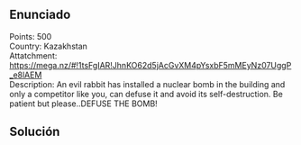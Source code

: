 ## **Enunciado**

Points: 500   
Country: Kazakhstan   
Attatchment: https://mega.nz/#!1tsFgIAR!JhnKO62d5jAcGvXM4pYsxbF5mMEyNz07UggP_e8lAEM   
Description: An evil rabbit has installed a nuclear bomb in the building and only a competitor like you, can defuse it and avoid its self-destruction. Be patient but please..DEFUSE THE BOMB!

## **Solución**

